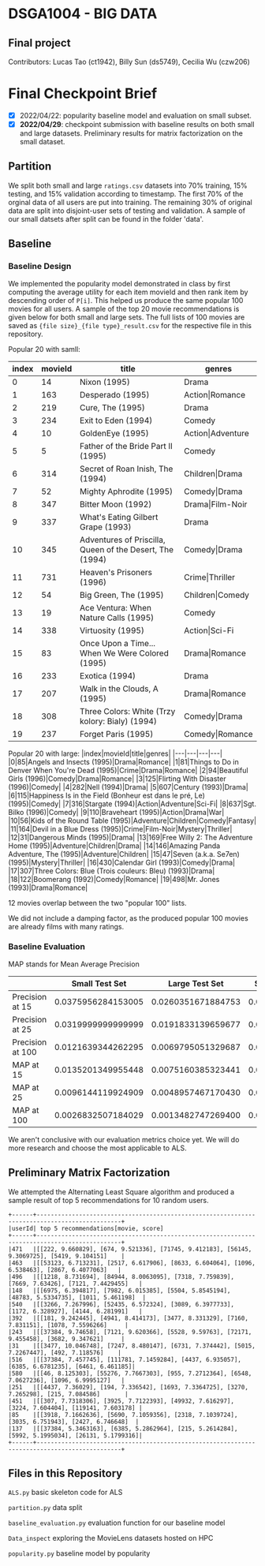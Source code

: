 # DSGA1004 - BIG DATA
## Final project

Contributors: Lucas Tao (ct1942), Billy Sun (ds5749), Cecilia Wu (czw206)

# Final Checkpoint Brief 

- [X] 2022/04/22: popularity baseline model and evaluation on small subset.
- [X] **2022/04/29**: checkpoint submission with baseline results on both small and large datasets.  Preliminary results for matrix factorization on the small dataset.

## Partition 

We split both small and large `ratings.csv` datasets into 70% training, 15% testing, and 15% validation according to timestamp. The first 70% of the orginal data of all users are put into training. The remaining 30% of original data are split into disjoint-user sets of testing and validation. A sample of our small datsets after split can be found in the folder 'data'.

## Baseline 

### Baseline Design 

We implemented the popularity model demonstrated in class by first computing the average utility for each item movieId and then rank item by descending order of `P[i]`. This helped us produce the same popular 100 movies for all users. A sample of the top 20 movie recommendations is given below for both small and large sets. The full lists of 100 movies are saved as `{file size}_{file type}_result.csv` for the respective file in this repository. 

Popular 20 with samll: 

|index|movieId|title|genres|
|---|---|---|---|
|0|14|Nixon \(1995)|Drama|
|1|163|Desperado \(1995)|Action&#124;Romance|Western|
|2|219|Cure, The \(1995)|Drama|
|3|234|Exit to Eden \(1994)|Comedy|
|4|10|GoldenEye \(1995)|Action&#124;Adventure|Thriller|
|5|5|Father of the Bride Part II \(1995)|Comedy|
|6|314|Secret of Roan Inish, The \(1994)|Children&#124;Drama|Fantasy|Mystery|
|7|52|Mighty Aphrodite \(1995)|Comedy&#124;Drama|Romance|
|8|347|Bitter Moon \(1992)|Drama&#124;Film-Noir|Romance|
|9|337|What's Eating Gilbert Grape \(1993)|Drama|
|10|345|Adventures of Priscilla, Queen of the Desert, The \(1994)|Comedy&#124;Drama|
|11|731|Heaven's Prisoners \(1996)|Crime&#124;Thriller|
|12|54|Big Green, The \(1995)|Children&#124;Comedy|
|13|19|Ace Ventura: When Nature Calls \(1995)|Comedy|
|14|338|Virtuosity \(1995)|Action&#124;Sci-Fi|Thriller|
|15|83|Once Upon a Time\... When We Were Colored (1995)|Drama&#124;Romance|
|16|233|Exotica \(1994)|Drama|
|17|207|Walk in the Clouds, A \(1995)|Drama&#124;Romance|
|18|308|Three Colors: White \(Trzy kolory: Bialy) (1994)|Comedy&#124;Drama|
|19|237|Forget Paris \(1995)|Comedy&#124;Romance|

Popular 20 with large: 
|index|movieId|title|genres|
|---|---|---|---|
|0|85|Angels and Insects \(1995)|Drama&#124;Romance|
|1|81|Things to Do in Denver When You're Dead \(1995)|Crime&#124;Drama|Romance|
|2|94|Beautiful Girls \(1996)|Comedy&#124;Drama|Romance|
|3|125|Flirting With Disaster \(1996)|Comedy|
|4|282|Nell \(1994)|Drama|
|5|607|Century \(1993)|Drama|
|6|115|Happiness Is in the Field \(Bonheur est dans le pré, Le) (1995)|Comedy|
|7|316|Stargate \(1994)|Action&#124;Adventure|Sci-Fi|
|8|637|Sgt\. Bilko (1996)|Comedy|
|9|110|Braveheart \(1995)|Action&#124;Drama|War|
|10|56|Kids of the Round Table \(1995)|Adventure&#124;Children|Comedy|Fantasy|
|11|164|Devil in a Blue Dress \(1995)|Crime&#124;Film-Noir|Mystery|Thriller|
|12|31|Dangerous Minds \(1995)|Drama|
|13|169|Free Willy 2: The Adventure Home \(1995)|Adventure&#124;Children|Drama|
|14|146|Amazing Panda Adventure, The \(1995)|Adventure&#124;Children|
|15|47|Seven \(a.k.a. Se7en) (1995)|Mystery&#124;Thriller|
|16|430|Calendar Girl \(1993)|Comedy&#124;Drama|
|17|307|Three Colors: Blue \(Trois couleurs: Bleu) (1993)|Drama|
|18|122|Boomerang \(1992)|Comedy&#124;Romance|
|19|498|Mr\. Jones (1993)|Drama&#124;Romance|

12 movies overlap between the two "popular 100" lists. 

We did not include a damping factor, as the produced popular 100 movies are already films with many ratings. 

### Baseline Evaluation 
MAP stands for Mean Average Precision

|                  | Small Test Set     | Large Test Set     | Small Validation Set | Large Validation Set |
| ---------------- | ------------------ | ------------------ | -------------------- | -------------------- |
| Precision at 15  | 0.0375956284153005 | 0.0260351671884753 | 0.0424043715846994   | 0.0260221010843159   |
| Precision at 25  | 0.0319999999999999 | 0.0191833139659677 | 0.0354098360655737   | 0.0191603958049416   |
| Precision at 100 | 0.0121639344262295 | 0.0069795051329687 | 0.0133770491803278   | 0.0069108105705990   |
| MAP at 15        | 0.0135201349955448 | 0.0075160385323441 | 0.0180145658834183   | 0.0075601142847988   |
| MAP at 25        | 0.0096144119924909 | 0.0048957467170430 | 0.0122820741247914   | 0.0049200717696348   |
| MAP at 100       | 0.0026832507184029 | 0.0013482747269400 | 0.0033829110034699   | 0.0013484062376329   |

We aren't conclusive with our evaluation metrics choice yet. We will do more research and choose the most applicable to ALS. 
## Preliminary Matrix Factorization 

We attempted the Alternating Least Square algorithm and produced a sample result of top 5 recommendations for 10 random users. 

```
+------+----------------------------------------------------------------------------------------------+
|userId| top 5 recommendations[movie, score]
+------+----------------------------------------------------------------------------------------------+
|471   |[[222, 9.660829], [674, 9.521336], [71745, 9.412183], [56145, 9.3069725], [5419, 9.104151]    |
|463   |[[53123, 6.713231], [2517, 6.617906], [8633, 6.604064], [1096, 6.538463], [2867, 6.4077063]   |
|496   |[[1218, 8.731694], [84944, 8.0063095], [7318, 7.759839], [7669, 7.63426], [7121, 7.4429455]   |
|148   |[[6975, 6.394817], [7982, 6.015385], [5504, 5.8545194], [48783, 5.5334735], [1011, 5.461198]  |
|540   |[[3266, 7.267996], [52435, 6.572324], [3089, 6.3977733], [1172, 6.328927], [4144, 6.281991]   |
|392   |[[181, 9.242445], [4941, 8.414173], [3477, 8.331329], [7160, 7.831151], [1078, 7.5596266]     |
|243   |[[37384, 9.74658], [7121, 9.620366], [5528, 9.59763], [72171, 9.455458], [3682, 9.347621]     |
|31    |[[3477, 10.046748], [7247, 8.480147], [6731, 7.374442], [5015, 7.2267447], [492, 7.118576]    |
|516   |[[37384, 7.457745], [111781, 7.1459284], [4437, 6.935057], [6385, 6.6781235], [6461, 6.461185]|
|580   |[[46, 8.125303], [55276, 7.7667303], [955, 7.2712364], [6548, 7.0627236], [1096, 6.9995127]   |
|251   |[[4437, 7.36029], [194, 7.336542], [1693, 7.3364725], [3270, 7.265298], [215, 7.084586]       |
|451   |[[307, 7.7318306], [3925, 7.7122393], [49932, 7.616297], [3224, 7.604404], [119141, 7.603178] |
|85    |[[3918, 7.1662636], [5690, 7.1059356], [2318, 7.1039724], [3035, 6.751943], [2427, 6.746648]  |
|137   |[[37384, 5.3463163], [6385, 5.2862964], [215, 5.2614284], [5992, 5.1995034], [26131, 5.1799316]|
+------+----------------------------------------------------------------------------------------------+
```
## Files in this Repository 
`ALS.py` basic skeleton code for ALS

`partition.py` data split 

`baseline_evaluation.py` evaluation function for our baseline model 

`Data_inspect` exploring the MovieLens datasets hosted on HPC

`popularity.py` baseline model by popularity 
